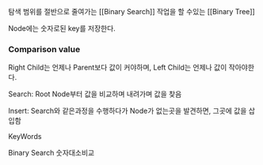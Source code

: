 
탐색 범위를 절반으로 줄여가는 [[Binary Search]] 작업을 
할 수있는  [[Binary Tree]]



Node에는 숫자로된 key를 저장한다.

### Comparison value

Right Child는 언제나 Parent보다 값이 커야하며,
Left Child는 언제나 값이 작아야한다.

Search: 
Root Node부터 값을 비교하며 내려가며 값을 찾음

Insert:
Search와 같은과정을 수행하다가 
Node가 없는곳을 발견하면, 그곳에 값을 삽입함

KeyWords

Binary Search
숫자대소비교
